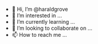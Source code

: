 - 👋 Hi, I’m @haraldgrove
- 👀 I’m interested in ...
- 🌱 I’m currently learning ...
- 💞️ I’m looking to collaborate on ...
- 📫 How to reach me ...

<!---
haraldgrove/haraldgrove is a ✨ special ✨ repository because its `README.md` (this file) appears on your GitHub profile.
You can click the Preview link to take a look at your changes.
--->

